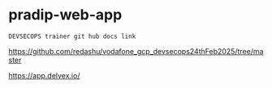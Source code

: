 # pradip-web-app

```
DEVSECOPS trainer git hub docs link

```

https://github.com/redashu/vodafone_gcp_devsecops24thFeb2025/tree/master

https://app.delvex.io/

